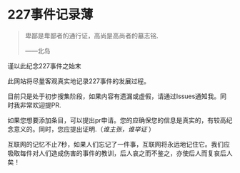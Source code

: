 # 227事件记录薄

> 卑鄙是卑鄙者的通行证，高尚是高尚者的墓志铭.
> 
> ——北岛

谨以此纪念227事件之始末

此网站将尽量客观真实地记录227事件的发展过程。


目前只是处于初步搜集阶段，如果内容有遗漏或虚假，请通过Issues通知我。同时我非常欢迎提PR.

如果您想要添加条目，可以提出pr申请。您的应确保您的信息是真实的，有较高纪念意义的。同时，您应提出证明.（_谁主张，谁举证_ ）

互联网的记忆不止7秒，如果人们忘记了一件事，互联网将永远地记住它。我们应吸取每件对人们造成伤害的事件的教训，后人哀之而不鉴之，亦使后人而复哀后人矣！



